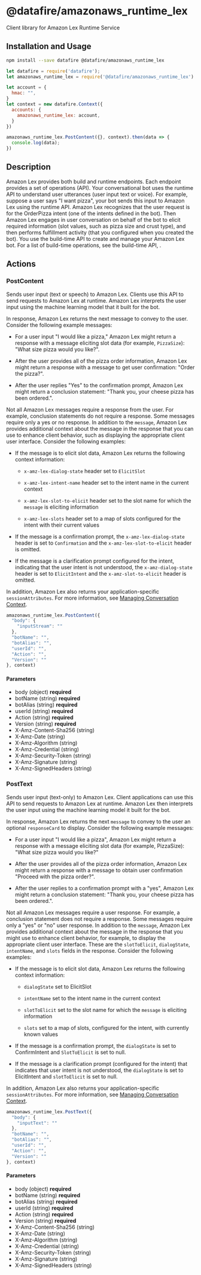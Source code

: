# @datafire/amazonaws_runtime_lex

Client library for Amazon Lex Runtime Service

## Installation and Usage
```bash
npm install --save datafire @datafire/amazonaws_runtime_lex
```

```js
let datafire = require('datafire');
let amazonaws_runtime_lex = require('@datafire/amazonaws_runtime_lex').actions;

let account = {
  hmac: "",
}
let context = new datafire.Context({
  accounts: {
    amazonaws_runtime_lex: account,
  }
})

amazonaws_runtime_lex.PostContent({}, context).then(data => {
  console.log(data);
})
```

## Description
Amazon Lex provides both build and runtime endpoints. Each endpoint provides a set of operations (API). Your conversational bot uses the runtime API to understand user utterances (user input text or voice). For example, suppose a user says "I want pizza", your bot sends this input to Amazon Lex using the runtime API. Amazon Lex recognizes that the user request is for the OrderPizza intent (one of the intents defined in the bot). Then Amazon Lex engages in user conversation on behalf of the bot to elicit required information (slot values, such as pizza size and crust type), and then performs fulfillment activity (that you configured when you created the bot). You use the build-time API to create and manage your Amazon Lex bot. For a list of build-time operations, see the build-time API, . 

## Actions
### PostContent
<p> Sends user input (text or speech) to Amazon Lex. Clients use this API to send requests to Amazon Lex at runtime. Amazon Lex interprets the user input using the machine learning model that it built for the bot. </p> <p> In response, Amazon Lex returns the next message to convey to the user. Consider the following example messages: </p> <ul> <li> <p> For a user input "I would like a pizza," Amazon Lex might return a response with a message eliciting slot data (for example, <code>PizzaSize</code>): "What size pizza would you like?". </p> </li> <li> <p> After the user provides all of the pizza order information, Amazon Lex might return a response with a message to get user confirmation: "Order the pizza?". </p> </li> <li> <p> After the user replies "Yes" to the confirmation prompt, Amazon Lex might return a conclusion statement: "Thank you, your cheese pizza has been ordered.". </p> </li> </ul> <p> Not all Amazon Lex messages require a response from the user. For example, conclusion statements do not require a response. Some messages require only a yes or no response. In addition to the <code>message</code>, Amazon Lex provides additional context about the message in the response that you can use to enhance client behavior, such as displaying the appropriate client user interface. Consider the following examples: </p> <ul> <li> <p> If the message is to elicit slot data, Amazon Lex returns the following context information: </p> <ul> <li> <p> <code>x-amz-lex-dialog-state</code> header set to <code>ElicitSlot</code> </p> </li> <li> <p> <code>x-amz-lex-intent-name</code> header set to the intent name in the current context </p> </li> <li> <p> <code>x-amz-lex-slot-to-elicit</code> header set to the slot name for which the <code>message</code> is eliciting information </p> </li> <li> <p> <code>x-amz-lex-slots</code> header set to a map of slots configured for the intent with their current values </p> </li> </ul> </li> <li> <p> If the message is a confirmation prompt, the <code>x-amz-lex-dialog-state</code> header is set to <code>Confirmation</code> and the <code>x-amz-lex-slot-to-elicit</code> header is omitted. </p> </li> <li> <p> If the message is a clarification prompt configured for the intent, indicating that the user intent is not understood, the <code>x-amz-dialog-state</code> header is set to <code>ElicitIntent</code> and the <code>x-amz-slot-to-elicit</code> header is omitted. </p> </li> </ul> <p> In addition, Amazon Lex also returns your application-specific <code>sessionAttributes</code>. For more information, see <a href="http://docs.aws.amazon.com/lex/latest/dg/context-mgmt.html">Managing Conversation Context</a>. </p>


```js
amazonaws_runtime_lex.PostContent({
  "body": {
    "inputStream": ""
  },
  "botName": "",
  "botAlias": "",
  "userId": "",
  "Action": "",
  "Version": ""
}, context)
```

#### Parameters
* body (object) **required**
* botName (string) **required**
* botAlias (string) **required**
* userId (string) **required**
* Action (string) **required**
* Version (string) **required**
* X-Amz-Content-Sha256 (string)
* X-Amz-Date (string)
* X-Amz-Algorithm (string)
* X-Amz-Credential (string)
* X-Amz-Security-Token (string)
* X-Amz-Signature (string)
* X-Amz-SignedHeaders (string)

### PostText
<p>Sends user input (text-only) to Amazon Lex. Client applications can use this API to send requests to Amazon Lex at runtime. Amazon Lex then interprets the user input using the machine learning model it built for the bot. </p> <p> In response, Amazon Lex returns the next <code>message</code> to convey to the user an optional <code>responseCard</code> to display. Consider the following example messages: </p> <ul> <li> <p> For a user input "I would like a pizza", Amazon Lex might return a response with a message eliciting slot data (for example, PizzaSize): "What size pizza would you like?" </p> </li> <li> <p> After the user provides all of the pizza order information, Amazon Lex might return a response with a message to obtain user confirmation "Proceed with the pizza order?". </p> </li> <li> <p> After the user replies to a confirmation prompt with a "yes", Amazon Lex might return a conclusion statement: "Thank you, your cheese pizza has been ordered.". </p> </li> </ul> <p> Not all Amazon Lex messages require a user response. For example, a conclusion statement does not require a response. Some messages require only a "yes" or "no" user response. In addition to the <code>message</code>, Amazon Lex provides additional context about the message in the response that you might use to enhance client behavior, for example, to display the appropriate client user interface. These are the <code>slotToElicit</code>, <code>dialogState</code>, <code>intentName</code>, and <code>slots</code> fields in the response. Consider the following examples: </p> <ul> <li> <p>If the message is to elicit slot data, Amazon Lex returns the following context information:</p> <ul> <li> <p> <code>dialogState</code> set to ElicitSlot </p> </li> <li> <p> <code>intentName</code> set to the intent name in the current context </p> </li> <li> <p> <code>slotToElicit</code> set to the slot name for which the <code>message</code> is eliciting information </p> </li> <li> <p> <code>slots</code> set to a map of slots, configured for the intent, with currently known values </p> </li> </ul> </li> <li> <p> If the message is a confirmation prompt, the <code>dialogState</code> is set to ConfirmIntent and <code>SlotToElicit</code> is set to null. </p> </li> <li> <p>If the message is a clarification prompt (configured for the intent) that indicates that user intent is not understood, the <code>dialogState</code> is set to ElicitIntent and <code>slotToElicit</code> is set to null. </p> </li> </ul> <p> In addition, Amazon Lex also returns your application-specific <code>sessionAttributes</code>. For more information, see <a href="http://docs.aws.amazon.com/lex/latest/dg/context-mgmt.html">Managing Conversation Context</a>. </p>


```js
amazonaws_runtime_lex.PostText({
  "body": {
    "inputText": ""
  },
  "botName": "",
  "botAlias": "",
  "userId": "",
  "Action": "",
  "Version": ""
}, context)
```

#### Parameters
* body (object) **required**
* botName (string) **required**
* botAlias (string) **required**
* userId (string) **required**
* Action (string) **required**
* Version (string) **required**
* X-Amz-Content-Sha256 (string)
* X-Amz-Date (string)
* X-Amz-Algorithm (string)
* X-Amz-Credential (string)
* X-Amz-Security-Token (string)
* X-Amz-Signature (string)
* X-Amz-SignedHeaders (string)

